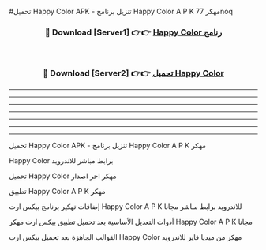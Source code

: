#تحميل Happy Color  APK - تنزيل برنامج Happy Color  A P K مهكر 77noq 



<div align="center">
<h3>🔴 Download [Server1] 👉👉 <a href="https://apkdownload10.web.app/?title=Happy Color ">Happy Color  رنامج</a></h3><br>

<h3>🔴 Download [Server2] 👉👉 <a href="https://apkdownload10.web.app/?title=Happy Color ">تحميل Happy Color  </a></h3>
</div>


----------------------------------------------------------

----------------------------------------------------------

----------------------------------------------------------

----------------------------------------------------------

----------------------------------------------------------

----------------------------------------------------------

----------------------------------------------------------

تحميل Happy Color  APK - تنزيل برنامج Happy Color  A P K مهكر

Happy Color  برابط مباشر للاندرويد

تحميل Happy Color  مهكر اخر اصدار

تطبيق Happy Color  A P K مهكر

إضافات تهكير برنامج بيكس ارت Happy Color  A P K للاندرويد برابط مباشر مجانا

أدوات التعديل الأساسية بعد تحميل تطبيق بيكس ارت مهكر Happy Color  A P K مجانا

القوالب الجاهزة بعد تحميل بيكس ارت Happy Color  مهكر من ميديا فاير للاندرويد


